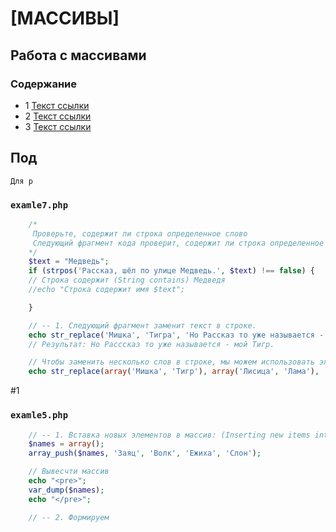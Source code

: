 # [МАССИВЫ]

## Работа с массивами

### Содержание
* 1 [Текст ссылки](#1)
* 2 [Текст ссылки](#2)
* 3 [Текст ссылки](#3)

## Под

    Для р

### `examle7.php`


```php
    /*
     Проверьте, содержит ли строка определенное слово
     Следующий фрагмент кода проверит, содержит ли строка определенное слово:
    */
    $text = "Медведь";
    if (strpos('Рассказ, шёл по улице Медведь.', $text) !== false) {
    // Строка содержит (String contains) Медведя
    //echo "Строка содержит имя $text";

    }

```

```php
    // -- 1. Следующий фрагмент заменит текст в строке.
    echo str_replace('Мишка', 'Тигра', 'Но Рассказ то уже называется - мой Мишка.');
    // Результат: Но Расссказ то уже называется - мой Тигр.

```

```php
    // Чтобы заменить несколько слов в строке, мы можем использовать элементы массива:
    echo str_replace(array('Мишка', 'Тигр'), array('Лисица', 'Лама'), 'Шёл по улице Мишка, видит Тигр веселится. Ты Мишка не балуй');

```




#1
### `examle5.php`

```php
    // -- 1. Вставка новых элементов в массив: (Inserting new items into an array:)
    $names = array();
    array_push($names, 'Заяц', 'Волк', 'Ежиха', 'Слон');

    // Вывесчти массив
    echo "<pre>";
    var_dump($names);
    echo "</pre>";

```

```php
    // -- 2. Формируем


```
